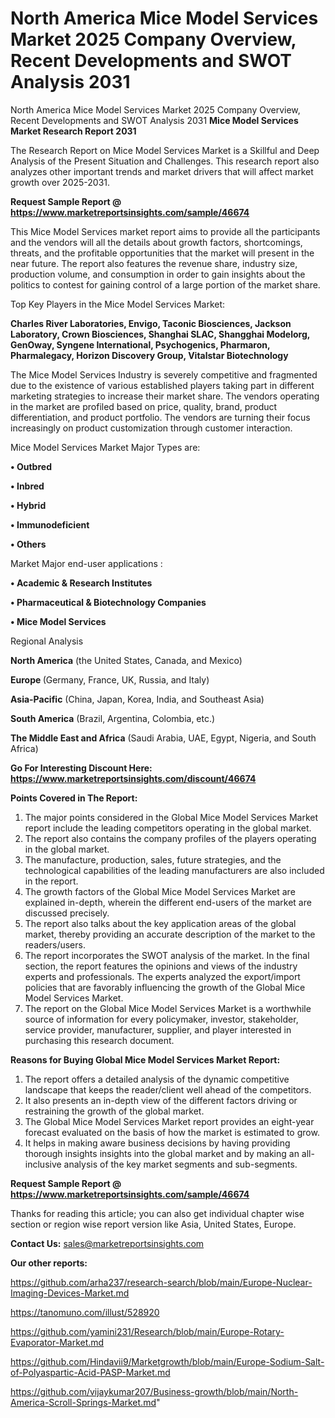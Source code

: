 # North America Mice Model Services Market 2025 Company Overview, Recent Developments and SWOT Analysis 2031
North America Mice Model Services Market 2025 Company Overview, Recent Developments and SWOT Analysis 2031
<strong>Mice Model Services Market Research Report 2031</strong>

The Research Report on Mice Model Services Market is a Skillful and Deep Analysis of the Present Situation and Challenges. This research report also analyzes other important trends and market drivers that will affect market growth over 2025-2031.

<strong>Request Sample Report @ <a href=https://www.marketreportsinsights.com/sample/46674>https://www.marketreportsinsights.com/sample/46674</a></strong>

This Mice Model Services market report aims to provide all the participants and the vendors will all the details about growth factors, shortcomings, threats, and the profitable opportunities that the market will present in the near future. The report also features the revenue share, industry size, production volume, and consumption in order to gain insights about the politics to contest for gaining control of a large portion of the market share.

Top Key Players in the Mice Model Services Market:

<strong>Charles River Laboratories, Envigo, Taconic Biosciences, Jackson Laboratory, Crown Biosciences, Shanghai SLAC, Shangghai Modelorg, GenOway, Syngene International, Psychogenics, Pharmaron, Pharmalegacy, Horizon Discovery Group, Vitalstar Biotechnology</strong>

The Mice Model Services Industry is severely competitive and fragmented due to the existence of various established players taking part in different marketing strategies to increase their market share. The vendors operating in the market are profiled based on price, quality, brand, product differentiation, and product portfolio. The vendors are turning their focus increasingly on product customization through customer interaction.

Mice Model Services Market Major Types are:

<strong>•  Outbred

•  Inbred

•  Hybrid

•  Immunodeficient

•  Others</strong>

Market Major end-user applications :

<strong>•  Academic & Research Institutes

•  Pharmaceutical & Biotechnology Companies

•  Mice Model Services</strong>

Regional Analysis

</u><strong><b>North America</b></strong> (the United States, Canada, and Mexico)

<strong><b>Europe </b></strong>(Germany, France, UK, Russia, and Italy)

<strong><b>Asia-Pacific</b></strong> (China, Japan, Korea, India, and Southeast Asia)

<strong><b>South America</b></strong> (Brazil, Argentina, Colombia, etc.)

<strong><b>The Middle East and Africa</b></strong> (Saudi Arabia, UAE, Egypt, Nigeria, and South Africa)

<strong>Go For Interesting Discount Here: <a href=https://www.marketreportsinsights.com/discount/46674>https://www.marketreportsinsights.com/discount/46674</a></strong>

<strong>Points Covered in The Report:</strong>
<ol>
  <li>The major points considered in the Global Mice Model Services Market report include the leading competitors operating in the global market.</li>
  <li>The report also contains the company profiles of the players operating in the global market.</li>
  <li>The manufacture, production, sales, future strategies, and the technological capabilities of the leading manufacturers are also included in the report.</li>
  <li>The growth factors of the Global Mice Model Services Market are explained in-depth, wherein the different end-users of the market are discussed precisely.</li>
  <li>The report also talks about the key application areas of the global market, thereby providing an accurate description of the market to the readers/users.</li>
  <li>The report incorporates the SWOT analysis of the market. In the final section, the report features the opinions and views of the industry experts and professionals. The experts analyzed the export/import policies that are favorably influencing the growth of the Global Mice Model Services Market.</li>
  <li>The report on the Global Mice Model Services Market is a worthwhile source of information for every policymaker, investor, stakeholder, service provider, manufacturer, supplier, and player interested in purchasing this research document.</li>
</ol>
<strong>Reasons for Buying Global Mice Model Services Market Report:</strong>

<ol>
  <li>The report offers a detailed analysis of the dynamic competitive landscape that keeps the reader/client well ahead of the competitors.</li>
  <li>It also presents an in-depth view of the different factors driving or restraining the growth of the global market.</li>
  <li>The Global Mice Model Services Market report provides an eight-year forecast evaluated on the basis of how the market is estimated to grow.</li>
  <li>It helps in making aware business decisions by having providing thorough insights insights into the global market and by making an all-inclusive analysis of the key market segments and sub-segments.</li>
</ol>
<strong>Request Sample Report @ <a href=https://www.marketreportsinsights.com/sample/46674>https://www.marketreportsinsights.com/sample/46674</a></strong>


Thanks for reading this article; you can also get individual chapter wise section or region wise report version like Asia, United States, Europe.

<strong>Contact Us:</strong>
sales@marketreportsinsights.com

<strong>Our other reports:</strong>

<a href=https://github.com/arha237/research-search/blob/main/Europe-Nuclear-Imaging-Devices-Market.md>https://github.com/arha237/research-search/blob/main/Europe-Nuclear-Imaging-Devices-Market.md</a>

<a href=https://tanomuno.com/illust/528920>https://tanomuno.com/illust/528920</a>

<a href=https://github.com/yamini231/Research/blob/main/Europe-Rotary-Evaporator-Market.md>https://github.com/yamini231/Research/blob/main/Europe-Rotary-Evaporator-Market.md</a>

<a href=https://github.com/Hindavii9/Marketgrowth/blob/main/Europe-Sodium-Salt-of-Polyaspartic-Acid-PASP-Market.md>https://github.com/Hindavii9/Marketgrowth/blob/main/Europe-Sodium-Salt-of-Polyaspartic-Acid-PASP-Market.md</a>

<a href=https://github.com/vijaykumar207/Business-growth/blob/main/North-America-Scroll-Springs-Market.md>https://github.com/vijaykumar207/Business-growth/blob/main/North-America-Scroll-Springs-Market.md</a>"
